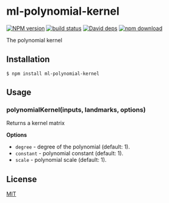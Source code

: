 # ml-polynomial-kernel

  [![NPM version][npm-image]][npm-url]
  [![build status][travis-image]][travis-url]
  [![David deps][david-image]][david-url]
  [![npm download][download-image]][download-url]

The polynomial kernel

## Installation

`$ npm install ml-polynomial-kernel`

## Usage

### polynomialKernel(inputs, landmarks, options)

Returns a kernel matrix

__Options__

* `degree` - degree of the polynomial (default: 1).
* `constant` - polynomial constant (default: 1).
* `scale` - polynomial scale (default: 1).

## License

  [MIT](./LICENSE)

[npm-image]: https://img.shields.io/npm/v/ml-polynomial-kernel.svg?style=flat-square
[npm-url]: https://npmjs.org/package/ml-polynomial-kernel
[travis-image]: https://img.shields.io/travis/mljs/polynomial-kernel/master.svg?style=flat-square
[travis-url]: https://travis-ci.org/mljs/polynomial-kernel
[david-image]: https://img.shields.io/david/mljs/polynomial-kernel.svg?style=flat-square
[david-url]: https://david-dm.org/mljs/polynomial-kernel
[download-image]: https://img.shields.io/npm/dm/ml-polynomial-kernel.svg?style=flat-square
[download-url]: https://npmjs.org/package/ml-polynomial-kernel
